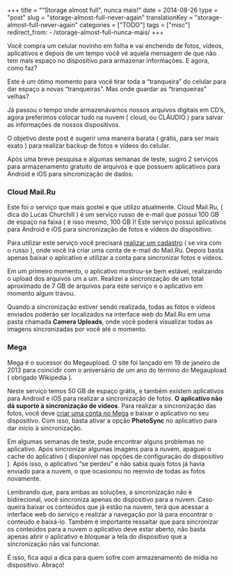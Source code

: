 +++
title = "“Storage almost full”, nunca mais!"
date = 2014-08-26
type = "post"
slug = "storage-almost-full-never-again"
translationKey = "storage-almost-full-never-again"
categories = ["TODO"]
tags = ["misc"]
redirect_from:
    - /storage-almost-full-nunca-mais/
+++

<p class="intro"><span class="dropcap">V</span>ocê compra um celular novinho em folha e vai enchendo de fotos, vídeos, aplicativos e depois de um tempo você vê aquela mensagem de que não tem mais espaço no dispositivo para armazenar informações. E agora, como faz?</p>

Este é um ótimo momento para você tirar toda a “tranqueira” do celular para dar espaço a novas “tranqueiras”. Mas onde guardar as “tranqueiras” velhas?

Já passou o tempo onde armazenávamos nossos arquivos digitais em CD’s, agora preferimos colocar tudo na nuvem ( cloud, ou CLÁUDIO ) para salvar as informações de nossos dispositivos.

O objetivo deste post é sugerir uma maneira barata ( grátis, para ser mais exato ) para realizar backup de fotos e vídeos do celular.

Após uma breve pesquisa e algumas semanas de teste, sugiro 2 serviços para armazenamento gratuito de arquivos e que possuem aplicativos para Android e iOS para sincronização de dados:

### Cloud Mail.Ru

Este foi o serviço que mais gostei e que utilizo atualmente. Cloud Mail.Ru, ( dica do Lucas Churchill ) é um serviço russo de e-mail que possui 100 GB de espaço na faixa ( é isso mesmo, 100 GB )! Este serviço possui aplicativos para Android e iOS para sincronização de fotos e vídeos do dispositivo.

Para utilizar este serviço você precisará [realizar um cadastro][cadastro-mailru] ( se vira com o russo ), onde você irá criar uma conta de e-mail do Mail.Ru. Depois basta apenas baixar o aplicativo e utilizar a conta para sincronizar fotos e vídeos.

 

Em um primeiro momento, o aplicativo mostrou-se bem estável, realizando o upload dos arquivos um a um. Realizei a sincronização de um total aproximado de 7 GB de arquivos para este serviço e o aplicativo em momento algum travou.

Quando a sincronização estiver sendo realizada, todas as fotos e vídeos enviados poderão ser localizados na interface web do Mail.Ru em uma pasta chamada **Camera Uploads**, onde você poderá visualizar todas as imagens sincronizadas por você até o momento.

### Mega

Mega é o sucessor do Megaupload. O site foi lançado em 19 de janeiro de 2013 para coincidir com o aniversário de um ano do término do Megaupload ( obrigado Wikipedia ).

Neste serviço temos 50 GB de espaço grátis, e também existem aplicativos para Android e iOS para realizar a sincronização de fotos. **O aplicativo não dá suporte à sincronização de vídeos**. Para realizar a sincronização das fotos, você deve [criar uma conta no Mega][cadastro-mega] e baixar o aplicativo no seu dispositivo. Com isso, basta ativar a opção **PhotoSync** no aplicativo para dar início à sincronização.

Em algumas semanas de teste, pude encontrar alguns problemas no aplicativo. Após sincronizar algumas imagens para a nuvem, apaguei o cache do aplicativo ( disponível nas opções de configuração do dispositivo ). Após isso, o aplicativo “se perdeu” e não sabia quais fotos já havia enviado para a nuvem, o que ocasionou no reenvio de todas as fotos novamente.

Lembrando que, para ambas as soluções, a sincronização não é bidirecional, você sincroniza apenas do dispositivo para a nuvem. Caso queira baixar os conteúdos que já estão na nuvem, terá que acessar a interface web do serviço e realizar a navegação por lá para encontrar o conteúdo e baixá-lo. Também é importante ressaltar que para sincronizar os conteúdos para a nuvem o aplicativo deve estar aberto, não basta apenas abrir o aplicativo e bloquear a tela do dispositivo que a sincronização não vai funcionar.

É isso, fica aqui a dica para quem sofre com armazenamento de mídia no dispositivo. Abraço!

[cadastro-mailru]: https://account.mail.ru/signup
[cadastro-mega]:   https://mega.nz/register